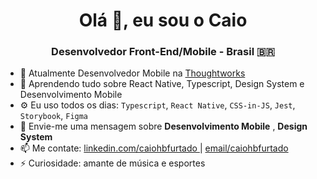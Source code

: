 <h1 align="center">Olá 👋, eu sou o Caio</h1>
<h3 align="center">Desenvolvedor Front-End/Mobile -  Brasil 🇧🇷</h3>

- 🔭  Atualmente Desenvolvedor Mobile na [Thoughtworks](https://www.thoughtworks.com/)
- 🌱  Aprendendo tudo sobre React Native, Typescript, Design System e Desenvolvimento Mobile
- ⚙️   Eu uso todos os dias: `Typescript`, `React Native`, `CSS-in-JS`, `Jest`, `Storybook`, `Figma`
- 💬  Envie-me uma mensagem sobre **Desenvolvimento Mobile** , **Design System**
- 📫  Me contate: [ linkedin.com/caiohbfurtado ](https://linked.in/caiohbfurtado) | [ email/caiohbfurtado ](mailto:caiohbfurtado@gmail.com)
- ⚡️   Curiosidade: amante de música e esportes
